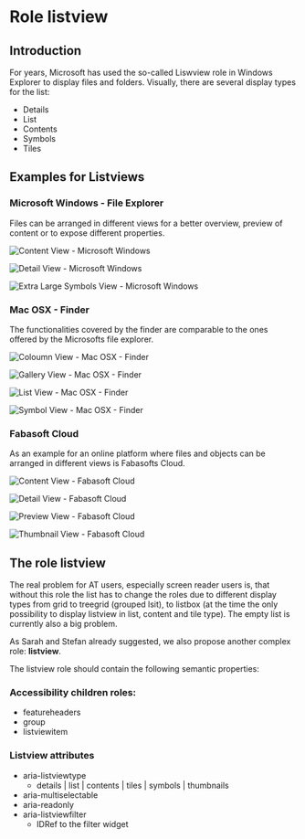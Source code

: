 # Role listview

## Introduction

For years, Microsoft has used the so-called Liswview role in Windows Explorer to display files and folders. Visually, there are several display types for the list:
* Details
* List
* Contents
* Symbols
* Tiles

## Examples for Listviews

### Microsoft Windows - File Explorer
Files can be arranged in different views for a better overview, preview of content or to expose different properties.

![Content View - Microsoft Windows](Windows/ContentView-Windows.png)

![Detail View - Microsoft Windows](Windows/DetailsView-Windows.png)

![Extra Large Symbols View - Microsoft Windows](Windows/ExtraLargeSymbolsView-Windows.png)

### Mac OSX - Finder

The functionalities covered by the finder are comparable to the ones offered by the Microsofts file explorer.

![Coloumn View - Mac OSX - Finder](MacOSX/ColumnView-MacOSX.png)

![Gallery View - Mac OSX - Finder](MacOSX/GalleryView-MacOSX.png)

![List View - Mac OSX - Finder](MacOSX/ListView-MacOSX.png)

![Symbol View - Mac OSX - Finder](MacOSX/SymbolView-MacOSX.png)

### Fabasoft Cloud

As an example for an online platform where files and objects can be arranged in different views is Fabasofts Cloud. 

![Content View - Fabasoft Cloud](FabasoftCloud/ContentView-FabasoftCloud.png)

![Detail View - Fabasoft Cloud](FabasoftCloud/DetailView-FabasoftCloud.png)

![Preview View - Fabasoft Cloud](FabasoftCloud/PreviewView-FabasoftCloud.png)

![Thumbnail View - Fabasoft Cloud](FabasoftCloud/ThumbnailView-FabasoftCloud.png)

## The role listview

The real problem for AT users, especially screen reader users is, that without this role the list has to change the roles due to different display types from grid to treegrid (grouped lsit), to listbox (at the time the only possibility to display listview in list, content and tile type). The empty list is currently also a big problem.

As Sarah and Stefan already suggested, we also propose another complex role: **listview**.

The listview role should contain the following semantic properties:

### Accessibility children roles:
- featureheaders
- group
- listviewitem

### Listview attributes

- aria-listviewtype
  - details | list | contents | tiles | symbols | thumbnails
- aria-multiselectable
- aria-readonly
- aria-listviewfilter
  - IDRef to the filter widget

